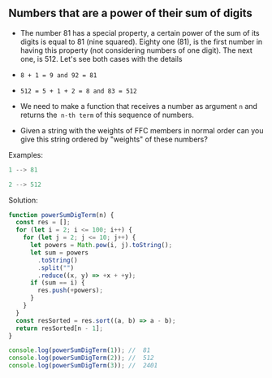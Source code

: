 ## Numbers that are a power of their sum of digits

- The number 81 has a special property, a certain power of the sum of its digits is equal to 81 (nine squared). Eighty one (81), is the first number in having this property (not considering numbers of one digit). The next one, is 512. Let's see both cases with the details

- `8 + 1 = 9 and 92 = 81`
- `512 = 5 + 1 + 2 = 8 and 83 = 512`

- We need to make a function that receives a number as argument `n` and returns the` n-th term` of this sequence of numbers.

- Given a string with the weights of FFC members in normal order can you give this string ordered by "weights" of these numbers?

Examples:

```js
1 --> 81

2 --> 512
```

Solution:

```js
function powerSumDigTerm(n) {
  const res = [];
  for (let i = 2; i <= 100; i++) {
    for (let j = 2; j <= 10; j++) {
      let powers = Math.pow(i, j).toString();  
      let sum = powers
        .toString()
        .split("")
        .reduce((x, y) => +x + +y);
      if (sum == i) {
        res.push(+powers);
      }
    }
  }
  const resSorted = res.sort((a, b) => a - b); 
  return resSorted[n - 1];
}

console.log(powerSumDigTerm(1)); //  81
console.log(powerSumDigTerm(2)); //  512
console.log(powerSumDigTerm(3)); //  2401
```
